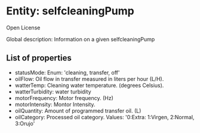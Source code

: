 # Entity: selfcleaningPump

Open License

Global description: Information on a given selfcleaningPump

## List of properties

- statusMode: Enum: 'cleaning, transfer, off'
- oilFlow: Oil flow in transfer measured in liters per hour (L/H).
- watterTemp: Cleaning water temperature. (degrees Celsius).
- watterTurbidity: water turbidity
- motorFrequency: Motor frequency. (Hz)
- motorIntensity: Montor Intensity.
- oilQuantity: Amount of programmed transfer oil. (L)
- oilCategory: Processed oil category. Values: '0:Extra: 1:Virgen, 2:Normal, 3:Orujo'
